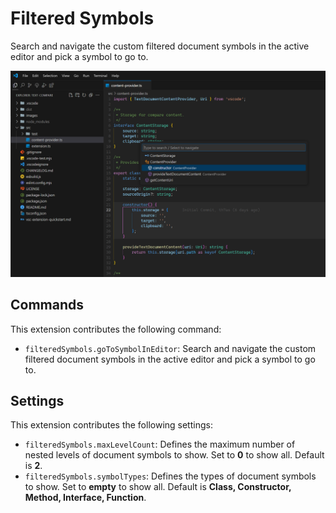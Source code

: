 # Filtered Symbols

Search and navigate the custom filtered document symbols in the active editor and pick a symbol to go to.

![Screenshot](https://raw.githubusercontent.com/th7as/filtered-symbols/master/images/demo.png)

## Commands

This extension contributes the following command:

* `filteredSymbols.goToSymbolInEditor`: Search and navigate the custom filtered document symbols in the active editor and pick a symbol to go to.

## Settings

This extension contributes the following settings:

* `filteredSymbols.maxLevelCount`: Defines the maximum number of nested levels of document symbols to show. Set to **0** to show all. Default is **2**.
* `filteredSymbols.symbolTypes`: Defines the types of document symbols to show. Set to **empty** to show all. Default is **Class, Constructor, Method, Interface, Function**.

